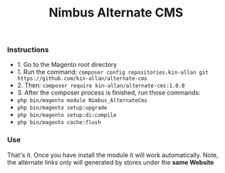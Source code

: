 <p align="center">
    <h1 align="center">Nimbus Alternate CMS</h1>
    <br>
</p>

<h3>Instructions</h3>

<ul>
    <li>1. Go to the Magento root directory</li>
    <li>1. Run the command: <code>composer config repositories.kin-allan git https://github.com/kin-allan/alternate-cms</code></li>
    <li>2. Then: <code>composer require kin-allan/alternate-cms:1.0.0</code></li>
    <li>3. After the composer process is finished, run those commands:</li>
    <li><code>php bin/magento module Nimbus_AlternateCms</code></li>
    <li><code>php bin/magento setup:upgrade</code></li>
    <li><code>php bin/magento setup:di:compile</code></li>
    <li><code>php bin/magento cache:flush</code></li>
</ul>

<h3>Use</h3>
That's it. Once you have install the module it will work automatically. Note, the alternate links only will generated by stores under the <strong>same Website</strong>
